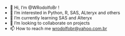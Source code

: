 - 👋 Hi, I’m @WRodolfoBr !
- 👀 I’m interested in Python, R, SAS, ALteryx and others
- 🌱 I’m currently learning SAS and Alteryx
- 💞️ I’m looking to collaborate on projects
- 📫 How to reach me wrodolfobr@yahoo.com.br

<!---
WRodolfoBr/WRodolfoBr is a ✨ special ✨ repository because its `README.md` (this file) appears on your GitHub profile.
You can click the Preview link to take a look at your changes.
--->
